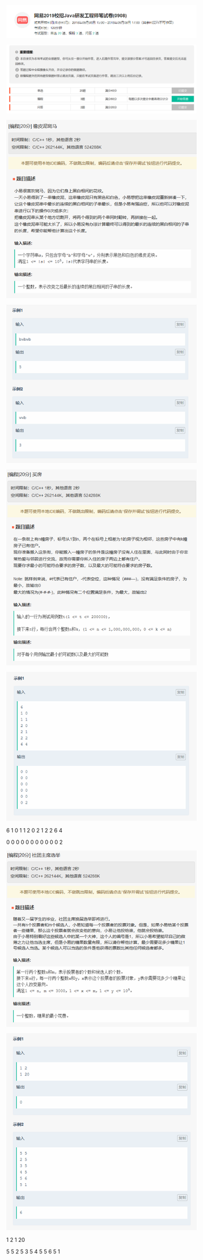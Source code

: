 ![1536389145480](assets/1536389145480.png)



![1536392487281](assets/1536392487281.png)

![1536392515036](assets/1536392515036.png)



![1536392521293](assets/1536392521293.png)



![1536393432052](assets/1536393432052.png)

![1536393449301](assets/1536393449301.png)

6
1 0
1 1
2 0
2 1
2 2
6 4





0 0
0 0
0 0
0 0
0 0
0 2





![1536393457917](assets/1536393457917.png)



![1536393464015](assets/1536393464015.png)







1 2
1 20





5 5
2 5
3 5
4 5
5 6
5 1